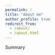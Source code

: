 ```yaml
---
permalink: /
title: "About me"
author_profile: true
redirect_from: 
  - /about/
  - /about.html
---
```


Summary
